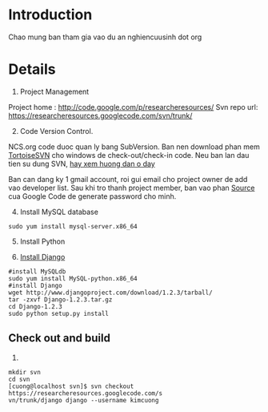 # Introduction #

Chao mung ban tham gia vao du an nghiencuusinh dot org

# Details #

1. Project Management

Project home : http://code.google.com/p/researcheresources/
Svn repo url: https://researcheresources.googlecode.com/svn/trunk/

2. Code Version Control.

NCS.org code duoc quan ly bang SubVersion.
Ban nen download phan mem [TortoiseSVN](http://tortoisesvn.tigris.org/) cho windows de check-out/check-in code. Neu ban lan dau tien su dung SVN, [hay xem huong dan o day](http://www.shokhirev.com/nikolai/programs/SVN/svn.html)

Ban can dang ky 1 gmail account, roi gui email cho project owner de add vao developer list. Sau khi tro thanh project member, ban vao phan [Source](http://code.google.com/p/researcheresources/source/checkout) cua Google Code de generate password cho minh.

4. Install MySQL database
```
sudo yum install mysql-server.x86_64
```
5. Install Python

6. [Install Django](http://docs.djangoproject.com/en/dev/intro/install/)
```
#install MySQLdb 
sudo yum install MySQL-python.x86_64
#install Django
wget http://www.djangoproject.com/download/1.2.3/tarball/
tar -zxvf Django-1.2.3.tar.gz
cd Django-1.2.3
sudo python setup.py install
```

## Check out and build ##

1.
```
mkdir svn
cd svn
[cuong@localhost svn]$ svn checkout https://researcheresources.googlecode.com/s
vn/trunk/django django --username kimcuong 
```